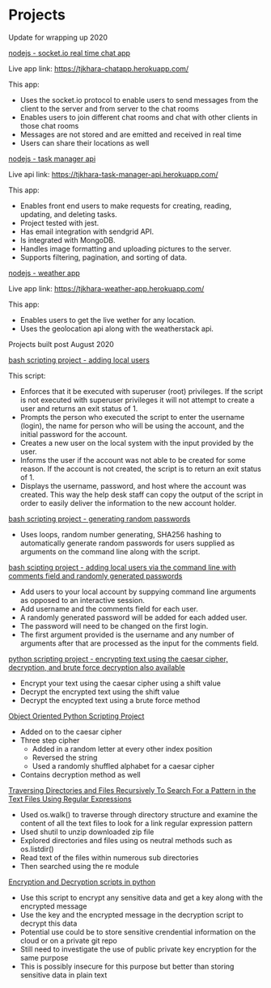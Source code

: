 # Projects

Update for wrapping up 2020

[nodejs - socket.io real time chat app](https://github.com/tjkhara/socket.io-chatapp)

Live app link: https://tjkhara-chatapp.herokuapp.com/

This app:

* Uses the socket.io protocol to enable users to send messages from the client to the server and from server to the chat rooms
* Enables users to join different chat rooms and chat with other clients in those chat rooms
* Messages are not stored and are emitted and received in real time
* Users can share their locations as well

[nodejs - task manager api](https://github.com/tjkhara/task-manager-api)

Live api link: https://tjkhara-task-manager-api.herokuapp.com/

This app:

* Enables front end users to make requests for creating, reading, updating, and deleting tasks.
* Project tested with jest.
* Has email integration with sendgrid API.
* Is integrated with MongoDB.
* Handles image formatting and uploading pictures to the server.
* Supports filtering, pagination, and sorting of data.

[nodejs - weather app](https://github.com/tjkhara/weather-app)

Live app link: https://tjkhara-weather-app.herokuapp.com/

This app:

* Enables users to get the live wether for any location.
* Uses the geolocation api along with the weatherstack api.

Projects built post August 2020

[bash scripting project - adding local users](./bash_scripting/add-local-user.sh)

This script:

* Enforces that it be executed with superuser (root) privileges. If the script is not executed with
superuser privileges it will not attempt to create a user and returns an exit status of 1.
* Prompts the person who executed the script to enter the username (login), the name for
person who will be using the account, and the initial password for the account.
* Creates a new user on the local system with the input provided by the user.
* Informs the user if the account was not able to be created for some reason. If the account is
not created, the script is to return an exit status of 1.
* Displays the username, password, and host where the account was created. This way the
help desk staff can copy the output of the script in order to easily deliver the information to
the new account holder.

[bash scripting project - generating random passwords](./bash_scripting/generate-random-password.sh)

* Uses loops, random number generating, SHA256 hashing to automatically generate random passwords for users supplied as arguments on the command line along with the script.

[bash scipting project - adding local users via the command line with comments field and randomly generated passwords](./bash_scripting/add-new-local-user.sh)

* Add users to your local account by suppying command line arguments as opposed to an interactive session.
* Add username and the comments field for each user.
* A randomly generated password will be added for each added user.
* The password will need to be changed on the first login.
* The first argument provided is the username and any number of arguments after that are processed as the input for the comments field.

[python scripting project - encrypting text using the caesar cipher, decryption, and brute force decryption also available](https://github.com/tjkhara/projects/blob/master/python/caesar_cipher/caesar_cipher.py)

* Encrypt your text using the caesar cipher using a shift value
* Decrypt the encrypted text using the shift value
* Decrypt the encypted text using a brute force method

[Object Oriented Python Scripting Project](https://github.com/tjkhara/courses_repo/blob/master/python3_masterclass_jp/sandbox/FRE%20-%20test%203%20adding%20in%20random%20letter.ipynb)

* Added on to the caesar cipher
* Three step cipher
  * Added in a random letter at every other index position
  * Reversed the string
  * Used a randomly shuffled alphabet for a caesar cipher
* Contains decryption method as well

[Traversing Directories and Files Recursively To Search For a Pattern in the Text Files Using Regular Expressions](https://github.com/tjkhara/projects/tree/master/python/traversing_file_structure_and_using_regex)

* Used os.walk() to traverse through directory structure and examine the content of all the text files to look for a link regular expression pattern
* Used shutil to unzip downloaded zip file
* Explored directories and files using os neutral methods such as os.listdir()
* Read text of the files within numerous sub directories
* Then searched using the re module

[Encryption and Decryption scripts in python](https://github.com/tjkhara/projects/blob/master/python/encryption_decryption/encryption.py)

* Use this script to encrypt any sensitive data and get a key along with the encrypted message
* Use the key and the encrypted message in the decryption script to decrypt this data
* Potential use could be to store sensitive crendential information on the cloud or on a private git repo
* Still need to investigate the use of public private key encryption for the same purpose
* This is possibly insecure for this purpose but better than storing sensitive data in plain text
